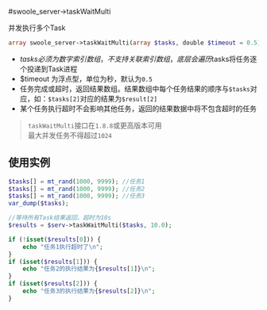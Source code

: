 #swoole_server->taskWaitMulti

并发执行多个Task
```php
array swoole_server->taskWaitMulti(array $tasks, double $timeout = 0.5);
```

* $tasks 必须为数字索引数组，不支持关联索引数组，底层会遍历$tasks将任务逐个投递到Task进程
* $timeout 为浮点型，单位为秒，默认为`0.5`
* 任务完成或超时，返回结果数组。结果数组中每个任务结果的顺序与`$tasks`对应，如：`$tasks[2]`对应的结果为`$result[2]`
* 某个任务执行超时不会影响其他任务，返回的结果数据中将不包含超时的任务

> `taskWaitMulti`接口在`1.8.8`或更高版本可用  
> 最大并发任务不得超过`1024`  

使用实例
----
```php
$tasks[] = mt_rand(1000, 9999); //任务1
$tasks[] = mt_rand(1000, 9999); //任务2
$tasks[] = mt_rand(1000, 9999); //任务3
var_dump($tasks);

//等待所有Task结果返回，超时为10s
$results = $serv->taskWaitMulti($tasks, 10.0);

if (!isset($results[0])) {
	echo "任务1执行超时了\n";
}
if (isset($results[1])) {
	echo "任务2的执行结果为{$results[1]}\n";
}
if (isset($results[2])) {
	echo "任务3的执行结果为{$results[2]}\n";
}
```

